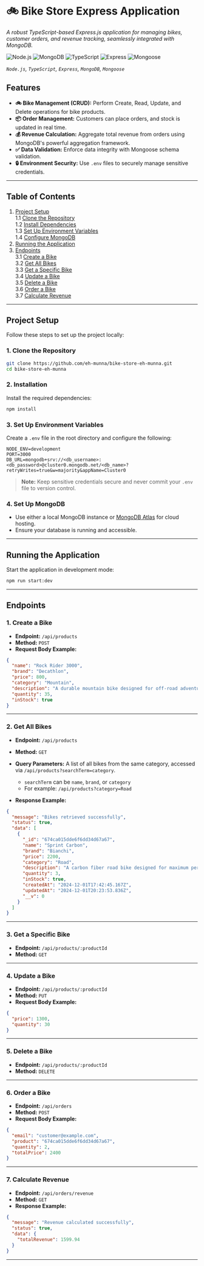 # 🚲 Bike Store Express Application

_A robust TypeScript-based Express.js application for managing bikes, customer orders, and revenue tracking, seamlessly integrated with MongoDB._

![Node.js](https://img.shields.io/badge/node.js-v16-green) ![MongoDB](https://img.shields.io/badge/mongodb-atlas-brightgreen) ![TypeScript](https://img.shields.io/badge/TypeScript-4.x-blue) ![Express](https://img.shields.io/badge/Express-4.x-orange) ![Mongoose](https://img.shields.io/badge/Mongoose-5.x-blueviolet)

_`Node.js`, `TypeScript`, `Express`, `MongoDB`, `Mongoose`_

## Features

- **🚲 Bike Management (CRUD):** Perform Create, Read, Update, and Delete operations for bike products.
- **📦 Order Management:** Customers can place orders, and stock is updated in real time.
- **💰 Revenue Calculation:** Aggregate total revenue from orders using MongoDB's powerful aggregation framework.
- **✅ Data Validation:** Enforce data integrity with Mongoose schema validation.
- **🔒 Environment Security:** Use `.env` files to securely manage sensitive credentials.

---

## Table of Contents

1. [Project Setup](#project-setup)  
   1.1 [Clone the Repository](#1-clone-the-repository)  
   1.2 [Install Dependencies](#2-installation)  
   1.3 [Set Up Environment Variables](#3-set-up-environment-variables)  
   1.4 [Configure MongoDB](#4-set-up-mongodb)
2. [Running the Application](#running-the-application)
3. [Endpoints](#endpoints)  
   3.1 [Create a Bike](#1-create-a-bike)  
   3.2 [Get All Bikes](#2-get-all-bikes)  
   3.3 [Get a Specific Bike](#3-get-a-specific-bike)  
   3.4 [Update a Bike](#4-update-a-bike)  
   3.5 [Delete a Bike](#5-delete-a-bike)  
   3.6 [Order a Bike](#6-order-a-bike)  
   3.7 [Calculate Revenue](#7-calculate-revenue)

---

## Project Setup

Follow these steps to set up the project locally:

### 1. Clone the Repository

```bash
git clone https://github.com/eh-munna/bike-store-eh-munna.git
cd bike-store-eh-munna
```

### 2. Installation

Install the required dependencies:

```bash
npm install
```

### 3. Set Up Environment Variables

Create a `.env` file in the root directory and configure the following:

```env
NODE_ENV=development
PORT=3000
DB_URL=mongodb+srv://<db_username>:<db_password>@cluster0.mongodb.net/<db_name>?retryWrites=true&w=majority&appName=Cluster0
```

> **Note:** Keep sensitive credentials secure and never commit your `.env` file to version control.

### 4. Set Up MongoDB

- Use either a local MongoDB instance or [MongoDB Atlas](https://www.mongodb.com/cloud/atlas) for cloud hosting.
- Ensure your database is running and accessible.

---

## Running the Application

Start the application in development mode:

```bash
npm run start:dev
```

---

## Endpoints

### 1. Create a Bike

- **Endpoint:** `/api/products`
- **Method:** `POST`
- **Request Body Example:**

```json
{
  "name": "Rock Rider 3000",
  "brand": "Decathlon",
  "price": 800,
  "category": "Mountain",
  "description": "A durable mountain bike designed for off-road adventures.",
  "quantity": 35,
  "inStock": true
}
```

---

### 2. Get All Bikes

- **Endpoint:** `/api/products`
- **Method:** `GET`
- **Query Parameters:** A list of all bikes from the same category, accessed via `/api/products?searchTerm=category`.

  - `searchTerm` can be `name`, `brand`, or `category`
  - For example: `/api/products?category=Road`

- **Response Example:**

```json
{
  "message": "Bikes retrieved successfully",
  "status": true,
  "data": [
    {
      "_id": "674ca015dde6f6dd34d67a67",
      "name": "Sprint Carbon",
      "brand": "Bianchi",
      "price": 2200,
      "category": "Road",
      "description": "A carbon fiber road bike designed for maximum performance.",
      "quantity": 3,
      "inStock": true,
      "createdAt": "2024-12-01T17:42:45.167Z",
      "updatedAt": "2024-12-01T20:23:53.836Z",
      "__v": 0
    }
  ]
}
```

---

### 3. Get a Specific Bike

- **Endpoint:** `/api/products/:productId`
- **Method:** `GET`

---

### 4. Update a Bike

- **Endpoint:** `/api/products/:productId`
- **Method:** `PUT`
- **Request Body Example:**

```json
{
  "price": 1300,
  "quantity": 30
}
```

---

### 5. Delete a Bike

- **Endpoint:** `/api/products/:productId`
- **Method:** `DELETE`

---

### 6. Order a Bike

- **Endpoint:** `/api/orders`
- **Method:** `POST`
- **Request Body Example:**

```json
{
  "email": "customer@example.com",
  "product": "674ca015dde6f6dd34d67a67",
  "quantity": 2,
  "totalPrice": 2400
}
```

---

### 7. Calculate Revenue

- **Endpoint:** `/api/orders/revenue`
- **Method:** `GET`
- **Response Example:**

```json
{
  "message": "Revenue calculated successfully",
  "status": true,
  "data": {
    "totalRevenue": 1599.94
  }
}
```

---
